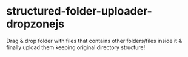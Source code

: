 structured-folder-uploader-dropzonejs
=====================================

Drag &amp; drop folder with files that contains other folders/files inside it &amp; finally upload them keeping original directory structure!
